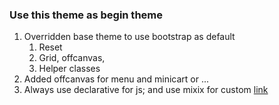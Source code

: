 ### Use this theme as begin theme

1. Overridden base theme to use bootstrap as default
   1. Reset
   2. Grid, offcanvas, 
   3. Helper classes
2. Added offcanvas for menu and minicart or ...
3. Always use declarative for js; and use mixix for custom [link](https://devdocs.magento.com/guides/v2.4/javascript-dev-guide/javascript/js_mixins.html)